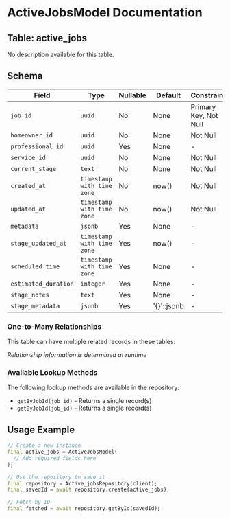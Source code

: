 # ActiveJobsModel Documentation

## Table: active_jobs

No description available for this table.

## Schema

| Field | Type | Nullable | Default | Constraints |
|-------|------|----------|---------|-------------|
| `job_id` | `uuid` | No | None | Primary Key, Not Null |
| `homeowner_id` | `uuid` | No | None | Not Null |
| `professional_id` | `uuid` | Yes | None | - |
| `service_id` | `uuid` | No | None | Not Null |
| `current_stage` | `text` | No | None | Not Null |
| `created_at` | `timestamp with time zone` | No | now() | Not Null |
| `updated_at` | `timestamp with time zone` | No | now() | Not Null |
| `metadata` | `jsonb` | Yes | None | - |
| `stage_updated_at` | `timestamp with time zone` | Yes | now() | - |
| `scheduled_time` | `timestamp with time zone` | Yes | None | - |
| `estimated_duration` | `integer` | Yes | None | - |
| `stage_notes` | `text` | Yes | None | - |
| `stage_metadata` | `jsonb` | Yes | '{}'::jsonb | - |

### One-to-Many Relationships

This table can have multiple related records in these tables:

*Relationship information is determined at runtime*


### Available Lookup Methods

The following lookup methods are available in the repository:

- `getByJobId(job_id)` - Returns a single record(s)
- `getByJobId(job_id)` - Returns a single record(s)


## Usage Example

```dart
// Create a new instance
final active_jobs = ActiveJobsModel(
  // Add required fields here
);

// Use the repository to save it
final repository = Active_jobsRepository(client);
final savedId = await repository.create(active_jobs);

// Fetch by ID
final fetched = await repository.getById(savedId);
```
